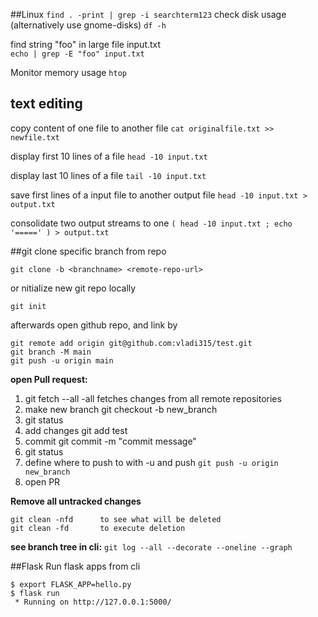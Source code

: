 ##Linux
`find . -print | grep -i searchterm123`
check disk usage (alternatively use gnome-disks)
`df -h `

find string "foo" in large file input.txt	
`echo | grep -E "foo" input.txt`

Monitor memory usage
`htop`

## text editing
copy content of one file to another file
`cat originalfile.txt >> newfile.txt`

display first 10 lines of a file
`head -10 input.txt`

display last 10 lines of a file
`tail -10 input.txt`

save first lines of a input file to another output file
`head -10 input.txt > output.txt`

consolidate two output streams to one
`( head -10 input.txt ; echo '=====' ) > output.txt`
	



##git 
clone specific branch from repo
```
git clone -b <branchname> <remote-repo-url>
```
or nitialize new git repo locally
```
git init
```

afterwards open github repo, and link by
```
git remote add origin git@github.com:vladi315/test.git
git branch -M main
git push -u origin main
```

**open Pull request:**
1. git fetch --all	-all fetches changes from all remote repositories
2. make new branch	git checkout -b new_branch
3. git status
4. add changes		git add test
5. commit		git commit -m "commit message"
6. git status
7. define where to push to with -u and push
`git push -u origin new_branch`
8. open PR

**Remove all untracked changes**
```
git clean -nfd		to see what will be deleted
git clean -fd		to execute deletion
```

**see branch tree in cli:** 
`git log --all --decorate --oneline --graph`

##Flask 
Run flask apps from cli
```
$ export FLASK_APP=hello.py
$ flask run
 * Running on http://127.0.0.1:5000/
```